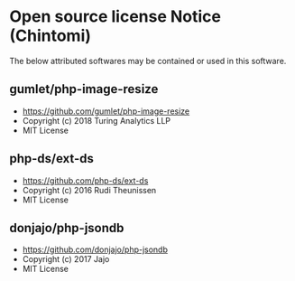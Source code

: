 # Open source license Notice (Chintomi)
The below attributed softwares may be contained or used in this software.

## gumlet/php-image-resize
* https://github.com/gumlet/php-image-resize
* Copyright (c) 2018 Turing Analytics LLP
* MIT License

## php-ds/ext-ds
* https://github.com/php-ds/ext-ds
* Copyright (c) 2016 Rudi Theunissen
* MIT License

## donjajo/php-jsondb
* https://github.com/donjajo/php-jsondb
* Copyright (c) 2017 Jajo
* MIT License
